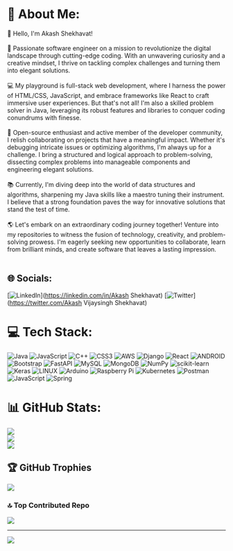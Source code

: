 # 💫 About Me:
👋 Hello, I'm Akash Shekhavat!<br><br>🚀 Passionate software engineer on a mission to revolutionize the digital landscape through cutting-edge coding. With an unwavering curiosity and a creative mindset, I thrive on tackling complex challenges and turning them into elegant solutions.<br><br>💻 My playground is full-stack web development, where I harness the power of HTML/CSS, JavaScript, and embrace frameworks like React to craft immersive user experiences. But that's not all! I'm also a skilled problem solver in Java, leveraging its robust features and libraries to conquer coding conundrums with finesse.<br><br>🌟 Open-source enthusiast and active member of the developer community, I relish collaborating on projects that have a meaningful impact. Whether it's debugging intricate issues or optimizing algorithms, I'm always up for a challenge. I bring a structured and logical approach to problem-solving, dissecting complex problems into manageable components and engineering elegant solutions.<br><br>📚 Currently, I'm diving deep into the world of data structures and algorithms, sharpening my Java skills like a maestro tuning their instrument. I believe that a strong foundation paves the way for innovative solutions that stand the test of time.<br><br>🌎 Let's embark on an extraordinary coding journey together! Venture into my repositories to witness the fusion of technology, creativity, and problem-solving prowess. I'm eagerly seeking new opportunities to collaborate, learn from brilliant minds, and create software that leaves a lasting impression.<br><br>


## 🌐 Socials:
[![LinkedIn](https://img.shields.io/badge/LinkedIn-%230077B5.svg?logo=linkedin&logoColor=white)](https://linkedin.com/in/Akash Shekhavat) [![Twitter](https://img.shields.io/badge/Twitter-%231DA1F2.svg?logo=Twitter&logoColor=white)](https://twitter.com/Akash Vijaysingh Shekhavat) 

# 💻 Tech Stack:
![Java](https://img.shields.io/badge/java-%23ED8B00.svg?style=for-the-badge&logo=java&logoColor=white) ![JavaScript](https://img.shields.io/badge/javascript-%23323330.svg?style=for-the-badge&logo=javascript&logoColor=%23F7DF1E) ![C++](https://img.shields.io/badge/c++-%2300599C.svg?style=for-the-badge&logo=c%2B%2B&logoColor=white) ![CSS3](https://img.shields.io/badge/css3-%231572B6.svg?style=for-the-badge&logo=css3&logoColor=white) ![AWS](https://img.shields.io/badge/AWS-%23FF9900.svg?style=for-the-badge&logo=amazon-aws&logoColor=white) ![Django](https://img.shields.io/badge/django-%23092E20.svg?style=for-the-badge&logo=django&logoColor=white) ![React](https://img.shields.io/badge/react-%2320232a.svg?style=for-the-badge&logo=react&logoColor=%2361DAFB) ![ANDROID](https://img.shields.io/badge/android-%2320232a.svg?style=for-the-badge&logo=android&logoColor=%a4c639) ![Bootstrap](https://img.shields.io/badge/bootstrap-%23563D7C.svg?style=for-the-badge&logo=bootstrap&logoColor=white) ![FastAPI](https://img.shields.io/badge/FastAPI-005571?style=for-the-badge&logo=fastapi) ![MySQL](https://img.shields.io/badge/mysql-%2300f.svg?style=for-the-badge&logo=mysql&logoColor=white) ![MongoDB](https://img.shields.io/badge/MongoDB-%234ea94b.svg?style=for-the-badge&logo=mongodb&logoColor=white) ![NumPy](https://img.shields.io/badge/numpy-%23013243.svg?style=for-the-badge&logo=numpy&logoColor=white) ![scikit-learn](https://img.shields.io/badge/scikit--learn-%23F7931E.svg?style=for-the-badge&logo=scikit-learn&logoColor=white) ![Keras](https://img.shields.io/badge/Keras-%23D00000.svg?style=for-the-badge&logo=Keras&logoColor=white) ![LINUX](https://img.shields.io/badge/Linux-FCC624?style=for-the-badge&logo=linux&logoColor=black) ![Arduino](https://img.shields.io/badge/-Arduino-00979D?style=for-the-badge&logo=Arduino&logoColor=white) ![Raspberry Pi](https://img.shields.io/badge/-RaspberryPi-C51A4A?style=for-the-badge&logo=Raspberry-Pi) ![Kubernetes](https://img.shields.io/badge/kubernetes-%23326ce5.svg?style=for-the-badge&logo=kubernetes&logoColor=white) ![Postman](https://img.shields.io/badge/Postman-FF6C37?style=for-the-badge&logo=postman&logoColor=white) ![JavaScript](https://img.shields.io/badge/javascript-%23323330.svg?style=for-the-badge&logo=javascript&logoColor=%23F7DF1E) ![Spring](https://img.shields.io/badge/spring-%236DB33F.svg?style=for-the-badge&logo=spring&logoColor=white)
# 📊 GitHub Stats:
![](https://github-readme-stats.vercel.app/api?username=AkashShekhavat&theme=dracula&hide_border=false&include_all_commits=true&count_private=true)<br/>
![](https://github-readme-streak-stats.herokuapp.com/?user=AkashShekhavat&theme=dracula&hide_border=false)<br/>
![](https://github-readme-stats.vercel.app/api/top-langs/?username=AkashShekhavat&theme=dracula&hide_border=false&include_all_commits=true&count_private=true&layout=compact)

## 🏆 GitHub Trophies
![](https://github-profile-trophy.vercel.app/?username=AkashShekhavat&theme=radical&no-frame=false&no-bg=false&margin-w=4)

### 🔝 Top Contributed Repo
![](https://github-contributor-stats.vercel.app/api?username=AkashShekhavat&limit=5&theme=radical&combine_all_yearly_contributions=true)

---
[![](https://visitcount.itsvg.in/api?id=AkashShekhavat&icon=0&color=0)](https://visitcount.itsvg.in)

<!-- Proudly created with GPRM ( https://gprm.itsvg.in ) -->
